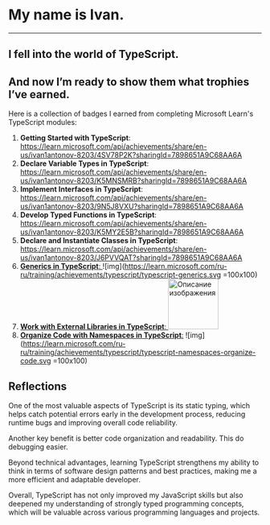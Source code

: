 # My name is Ivan.

_____________________

## I fell into the world of TypeScript.

## And now I’m ready to show them what trophies I’ve earned.

Here is a collection of badges I earned from completing Microsoft Learn's TypeScript modules:

1. **Getting Started with TypeScript**: <https://learn.microsoft.com/api/achievements/share/en-us/ivan1antonov-8203/4SV78P2K?sharingId=7898651A9C68AA6A>
2. **Declare Variable Types in TypeScript**: <https://learn.microsoft.com/api/achievements/share/en-us/ivan1antonov-8203/K5MNSMRB?sharingId=7898651A9C68AA6A>
3. **Implement Interfaces in TypeScript**: <https://learn.microsoft.com/api/achievements/share/en-us/ivan1antonov-8203/9N5J8VXU?sharingId=7898651A9C68AA6A>
4. **Develop Typed Functions in TypeScript**: <https://learn.microsoft.com/api/achievements/share/en-us/ivan1antonov-8203/K5MY2E5B?sharingId=7898651A9C68AA6A>
5. **Declare and Instantiate Classes in TypeScript**: <https://learn.microsoft.com/api/achievements/share/en-us/ivan1antonov-8203/J6PVVQAT?sharingId=7898651A9C68AA6A>
6. [**Generics in TypeScript**: ](https://learn.microsoft.com/api/achievements/share/en-us/ivan1antonov-8203/AQNHBZT7?sharingId=7898651A9C68AA6A)  ![img](https://learn.microsoft.com/ru-ru/training/achievements/typescript/typescript-generics.svg =100x100)
7. [**Work with External Libraries in TypeScript**: ](https://learn.microsoft.com/api/achievements/share/en-us/ivan1antonov-8203/4SV78P2K?sharingId=7898651A9C68AA6A)  <img src="https://learn.microsoft.com/ru-ru/training/achievements/typescript/typescript-namespaces-organize-code.svg" alt="Описание изображения" width="100" height="100">
8. [**Organize Code with Namespaces in TypeScript**:](https://learn.microsoft.com/api/achievements/share/en-us/ivan1antonov-8203/ZPXWSWT2?sharingId=7898651A9C68AA6A)  ![img](https://learn.microsoft.com/ru-ru/training/achievements/typescript/typescript-namespaces-organize-code.svg =100x100)

## Reflections

One of the most valuable aspects of TypeScript is its static typing, which helps catch potential errors early in the development process, reducing runtime bugs and improving overall code reliability.

Another key benefit is better code organization and readability.  This do debugging easier.

Beyond technical advantages, learning TypeScript strengthens my ability to think in terms of software design patterns and best practices, making me a more efficient and adaptable developer.

Overall, TypeScript has not only improved my JavaScript skills but also deepened my understanding of strongly typed programming concepts, which will be valuable across various programming languages and projects.